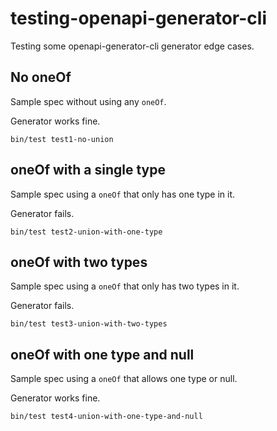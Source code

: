 # testing-openapi-generator-cli
Testing some openapi-generator-cli generator edge cases.

## No oneOf
Sample spec without using any `oneOf`.  

Generator works fine.

```
bin/test test1-no-union
```

## oneOf with a single type
Sample spec using a `oneOf` that only has one type in it.

Generator fails.

```
bin/test test2-union-with-one-type
```

## oneOf with two types
Sample spec using a `oneOf` that only has two types in it.

Generator fails.

```
bin/test test3-union-with-two-types
```

## oneOf with one type and null

Sample spec using a `oneOf` that allows one type or null.

Generator works fine.

```
bin/test test4-union-with-one-type-and-null
```
